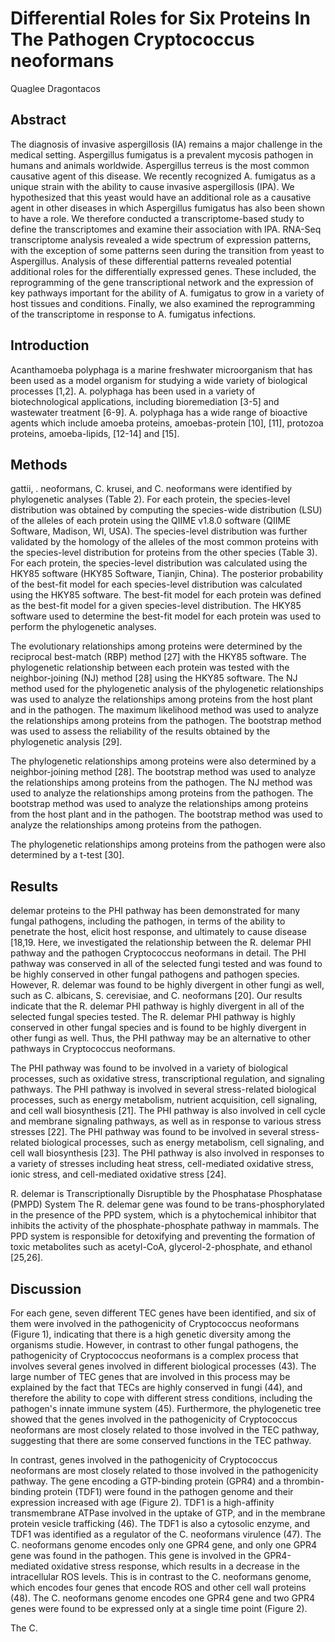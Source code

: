 # Differential Roles for Six Proteins In The Pathogen Cryptococcus neoformans
Quaglee Dragontacos


## Abstract
The diagnosis of invasive aspergillosis (IA) remains a major challenge in the medical setting. Aspergillus fumigatus is a prevalent mycosis pathogen in humans and animals worldwide. Aspergillus terreus is the most common causative agent of this disease. We recently recognized A. fumigatus as a unique strain with the ability to cause invasive aspergillosis (IPA). We hypothesized that this yeast would have an additional role as a causative agent in other diseases in which Aspergillus fumigatus has also been shown to have a role. We therefore conducted a transcriptome-based study to define the transcriptomes and examine their association with IPA. RNA-Seq transcriptome analysis revealed a wide spectrum of expression patterns, with the exception of some patterns seen during the transition from yeast to Aspergillus. Analysis of these differential patterns revealed potential additional roles for the differentially expressed genes. These included, the reprogramming of the gene transcriptional network and the expression of key pathways important for the ability of A. fumigatus to grow in a variety of host tissues and conditions. Finally, we also examined the reprogramming of the transcriptome in response to A. fumigatus infections.


## Introduction
Acanthamoeba polyphaga is a marine freshwater microorganism that has been used as a model organism for studying a wide variety of biological processes [1,2]. A. polyphaga has been used in a variety of biotechnological applications, including bioremediation [3-5] and wastewater treatment [6-9]. A. polyphaga has a wide range of bioactive agents which include amoeba proteins, amoebas-protein [10], [11], protozoa proteins, amoeba-lipids, [12-14] and [15].


## Methods
gattii, . neoformans, C. krusei, and C. neoformans were identified by phylogenetic analyses (Table 2). For each protein, the species-level distribution was obtained by computing the species-wide distribution (LSU) of the alleles of each protein using the QIIME v1.8.0 software (QIIME Software, Madison, WI, USA). The species-level distribution was further validated by the homology of the alleles of the most common proteins with the species-level distribution for proteins from the other species (Table 3). For each protein, the species-level distribution was calculated using the HKY85 software (HKY85 Software, Tianjin, China). The posterior probability of the best-fit model for each species-level distribution was calculated using the HKY85 software. The best-fit model for each protein was defined as the best-fit model for a given species-level distribution. The HKY85 software used to determine the best-fit model for each protein was used to perform the phylogenetic analyses.

The evolutionary relationships among proteins were determined by the reciprocal best-match (RBP) method [27] with the HKY85 software. The phylogenetic relationship between each protein was tested with the neighbor-joining (NJ) method [28] using the HKY85 software. The NJ method used for the phylogenetic analysis of the phylogenetic relationships was used to analyze the relationships among proteins from the host plant and in the pathogen. The maximum likelihood method was used to analyze the relationships among proteins from the pathogen. The bootstrap method was used to assess the reliability of the results obtained by the phylogenetic analysis [29].

The phylogenetic relationships among proteins were also determined by a neighbor-joining method [28]. The bootstrap method was used to analyze the relationships among proteins from the pathogen. The NJ method was used to analyze the relationships among proteins from the pathogen. The bootstrap method was used to analyze the relationships among proteins from the host plant and in the pathogen. The bootstrap method was used to analyze the relationships among proteins from the pathogen.

The phylogenetic relationships among proteins from the pathogen were also determined by a t-test [30].


## Results
delemar proteins to the PHI pathway has been demonstrated for many fungal pathogens, including the pathogen, in terms of the ability to penetrate the host, elicit host response, and ultimately to cause disease [18,19. Here, we investigated the relationship between the R. delemar PHI pathway and the pathogen Cryptococcus neoformans in detail. The PHI pathway was conserved in all of the selected fungi tested and was found to be highly conserved in other fungal pathogens and pathogen species. However, R. delemar was found to be highly divergent in other fungi as well, such as C. albicans, S. cerevisiae, and C. neoformans [20]. Our results indicate that the R. delemar PHI pathway is highly divergent in all of the selected fungal species tested. The R. delemar PHI pathway is highly conserved in other fungal species and is found to be highly divergent in other fungi as well. Thus, the PHI pathway may be an alternative to other pathways in Cryptococcus neoformans.

The PHI pathway was found to be involved in a variety of biological processes, such as oxidative stress, transcriptional regulation, and signaling pathways. The PHI pathway is involved in several stress-related biological processes, such as energy metabolism, nutrient acquisition, cell signaling, and cell wall biosynthesis [21]. The PHI pathway is also involved in cell cycle and membrane signaling pathways, as well as in response to various stress stresses [22]. The PHI pathway was found to be involved in several stress-related biological processes, such as energy metabolism, cell signaling, and cell wall biosynthesis [23]. The PHI pathway is also involved in responses to a variety of stresses including heat stress, cell-mediated oxidative stress, ionic stress, and cell-mediated oxidative stress [24].

R. delemar is Transcriptionally Disruptible by the Phosphatase Phosphatase (PMPD) System
The R. delemar gene was found to be trans-phosphorylated in the presence of the PPD system, which is a phytochemical inhibitor that inhibits the activity of the phosphate-phosphate pathway in mammals. The PPD system is responsible for detoxifying and preventing the formation of toxic metabolites such as acetyl-CoA, glycerol-2-phosphate, and ethanol [25,26].


## Discussion
For each gene, seven different TEC genes have been identified, and six of them were involved in the pathogenicity of Cryptococcus neoformans (Figure 1), indicating that there is a high genetic diversity among the organisms studie. However, in contrast to other fungal pathogens, the pathogenicity of Cryptococcus neoformans is a complex process that involves several genes involved in different biological processes (43). The large number of TEC genes that are involved in this process may be explained by the fact that TECs are highly conserved in fungi (44), and therefore the ability to cope with different stress conditions, including the pathogen's innate immune system (45). Furthermore, the phylogenetic tree showed that the genes involved in the pathogenicity of Cryptococcus neoformans are most closely related to those involved in the TEC pathway, suggesting that there are some conserved functions in the TEC pathway.

In contrast, genes involved in the pathogenicity of Cryptococcus neoformans are most closely related to those involved in the pathogenicity pathway. The gene encoding a GTP-binding protein (GPR4) and a thrombin-binding protein (TDF1) were found in the pathogen genome and their expression increased with age (Figure 2). TDF1 is a high-affinity transmembrane ATPase involved in the uptake of GTP, and in the membrane protein vesicle trafficking (46). The TDF1 is also a cytosolic enzyme, and TDF1 was identified as a regulator of the C. neoformans virulence (47). The C. neoformans genome encodes only one GPR4 gene, and only one GPR4 gene was found in the pathogen. This gene is involved in the GPR4-mediated oxidative stress response, which results in a decrease in the intracellular ROS levels. This is in contrast to the C. neoformans genome, which encodes four genes that encode ROS and other cell wall proteins (48). The C. neoformans genome encodes one GPR4 gene and two GPR4 genes were found to be expressed only at a single time point (Figure 2).

The C.
